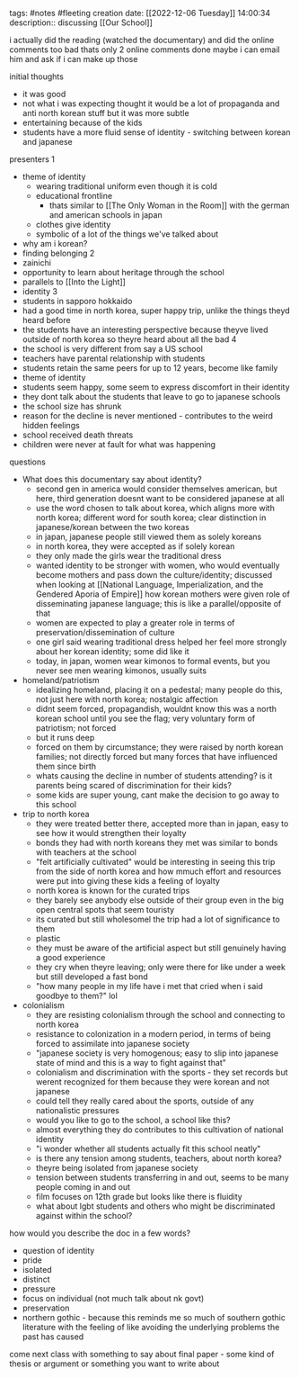 tags: #notes #fleeting
creation date: [[2022-12-06 Tuesday]] 14:00:34
description:: discussing [[Our School]]

i actually did the reading (watched the documentary) and did the online comments
too bad thats only 2 online comments done
maybe i can email him and ask if i can make up those

initial thoughts
- it was good
- not what i was expecting thought it would be a lot of propaganda and anti north korean stuff but it was more subtle
- entertaining because of the kids
- students have a more fluid sense of identity - switching between korean and japanese

presenters
1
- theme of identity
	- wearing traditional uniform even though it is cold
	- educational frontline
		- thats similar to [[The Only Woman in the Room]] with the german and american schools in japan
	- clothes give identity
	- symbolic of a lot of the things we've talked about
- why am i korean?
- finding belonging
2
- zainichi
- opportunity to learn about heritage through the school
- parallels to [[Into the Light]]
- identity
3
- students in sapporo hokkaido
- had a good time in north korea, super happy trip, unlike the things theyd heard before
- the students have an interesting perspective because theyve lived outside of north korea so theyre heard about all the bad
4
- the school is very different from say a US school
- teachers have parental relationship with students
- students retain the same peers for up to 12 years, become like family
- theme of identity
- students seem happy, some seem to express discomfort in their identity
- they dont talk about the students that leave to go to japanese schools
- the school size has shrunk
- reason for the decline is never mentioned - contributes to the weird hidden feelings
- school received death threats
- children were never at fault for what was happening

questions
- What does this documentary say about identity?
	- second gen in america would consider themselves american, but here, third generation doesnt want to be considered japanese at all
	- use the word chosen to talk about korea, which aligns more with north korea; different word for south korea; clear distinction in japanese/korean between the two koreas
	- in japan, japanese people still viewed them as solely koreans
	- in north korea, they were accepted as if solely korean
	- they only made the girls wear the traditional dress
	- wanted identity to be stronger with women, who would eventually become mothers and pass down the culture/identity; discussed when looking at [[National Language, Imperialization, and the Gendered Aporia of Empire]] how korean mothers were given role of disseminating japanese language; this is like a parallel/opposite of that
	- women are expected to play a greater role in terms of preservation/dissemination of culture
	- one girl said wearing traditional dress helped her feel more strongly about her korean identity; some did like it
	- today, in japan, women wear kimonos to formal events, but you never see men wearing kimonos, usually suits
- homeland/patriotism
	- idealizing homeland, placing it on a pedestal; many people do this, not just here with north korea; nostalgic affection
	- didnt seem forced, propagandish, wouldnt know this was a north korean school until you see the flag; very voluntary form of patriotism; not forced
	- but it runs deep
	- forced on them by circumstance; they were raised by north korean families; not directly forced but many forces that have influenced them since birth
	- whats causing the decline in number of students attending? is it parents being scared of discrimination for their kids?
	- some kids are super young, cant make the decision to go away to this school
- trip to north korea
	- they were treated better there, accepted more than in japan, easy to see how it would strengthen their loyalty
	- bonds they had with north koreans they met was similar to bonds with teachers at the school
	- "felt artificially cultivated" would be interesting in seeing this trip from the side of north korea and how mmuch effort and resources were put into giving these kids a feeling of loyalty
	- north korea is known for the curated trips
	- they barely see anybody else outside of their group even in the big open central spots that seem touristy
	- its curated but still wholesomel the trip had a lot of significance to them
	- plastic
	- they must be aware of the artificial aspect but still genuinely having a good experience
	- they cry when theyre leaving; only were there for like under a week but still developed a fast bond
	- "how many people in my life have i met that cried when i said goodbye to them?" lol
- colonialism
	- they are resisting colonialism through the school and connecting to north korea
	- resistance to colonization in a modern period, in terms of being forced to assimilate into japanese society
	- "japanese society is very homogenous; easy to slip into japanese state of mind and this is a way to fight against that"
	- colonialism and discrimination with the sports - they set records but werent recognized for them because they were korean and not japanese
	- could tell they really cared about the sports, outside of any nationalistic pressures
	- would you like to go to the school, a school like this?
	- almost everything they do contributes to this cultivation of national identity
	- "i wonder whether all students actually fit this school neatly"
	- is there any tension among students, teachers, about north korea?
	- theyre being isolated from japanese society
	- tension between students transferring in and out, seems to be many people coming in and out
	- film focuses on 12th grade but looks like there is fluidity
	- what about lgbt students and others who might be discriminated against within the school?

how would you describe the doc in a few words?
- question of identity
- pride
- isolated
- distinct
- pressure
- focus on individual (not much talk about nk govt)
- preservation
- northern gothic - because this reminds me so much of southern gothic literature with the feeling of like avoiding the underlying problems the past has caused


come next class with something to say about final paper - some kind of thesis or argument or something you want to write about
